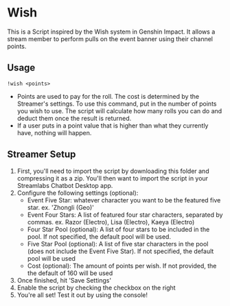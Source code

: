 # Wish
This is a Script inspired by the Wish system in Genshin Impact. It allows a stream member to perform pulls on the event banner using their channel points.

## Usage
`!wish <points>`

- Points are used to pay for the roll. The cost is determined by the Streamer's settings. To use this command, put in the number of points you wish to use. The script will calculate how many rolls you can do and deduct them once the result is returned. 
- If a user puts in a point value that is higher than what they currently have, nothing will happen. 

## Streamer Setup
1. First, you'll need to import the script by downloading this folder and compressing it as a zip. You'll then want to import the script in your Streamlabs Chatbot Desktop app.
2. Configure the following settings (optional):
    - Event Five Star: whatever character you want to be the featured five star. ex. 'Zhongli (Geo)'
    - Event Four Stars: A list of featured four star characters, separated by commas. ex. Razor (Electro), Lisa (Electro), Kaeya (Electro)
    - Four Star Pool (optional): A list of four stars to be included in the pool. If not specified, the default pool will be used.
    - Five Star Pool (optional): A list of five star characters in the pool (does not include the Event Five Star). If not specified, the default pool will be used
    - Cost (optional): The amount of points per wish. If not provided, the the default of 160 will be used
3. Once finished, hit 'Save Settings'
4. Enable the script by checking the checkbox on the right
5. You're all set! Test it out by using the console!